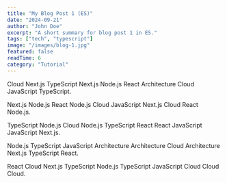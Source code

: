 ```yaml
---
title: "My Blog Post 1 (ES)"
date: "2024-09-21"
author: "John Doe"
excerpt: "A short summary for blog post 1 in ES."
tags: ["tech", "typescript"]
image: "/images/blog-1.jpg"
featured: false
readTime: 6
category: "Tutorial"
---
```


Cloud Next.js TypeScript Next.js Node.js React Architecture Cloud JavaScript TypeScript.

Next.js Node.js React Node.js Cloud JavaScript Next.js Cloud React Node.js.

TypeScript Node.js Cloud Node.js TypeScript React React JavaScript JavaScript Next.js.

Node.js TypeScript JavaScript Architecture Architecture Cloud Architecture Next.js TypeScript React.

React Cloud Next.js TypeScript Node.js TypeScript JavaScript Cloud Cloud Cloud.
